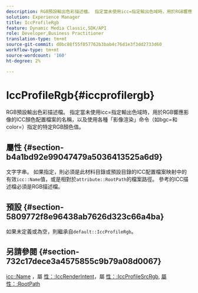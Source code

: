 ```yaml
---
description: RGB預設輸出色彩描述檔。 指定當未使用icc=指定輸出色域時，用於RGB響應影像的ICC顏色配置檔案的名稱，以及使用各種「影像渲染」命令（如bgc=和color=）指定的特定RGB顏色值。
solution: Experience Manager
title: IccProfileRgb
feature: Dynamic Media Classic,SDK/API
role: Developer,Business Practitioner
translation-type: tm+mt
source-git-commit: d0bc88f55f857762b3bab4c76d1e3f3dd2733d60
workflow-type: tm+mt
source-wordcount: '160'
ht-degree: 2%

---
```



# IccProfileRgb{#iccprofilergb}

RGB預設輸出色彩描述檔。 指定當未使用icc=指定輸出色域時，用於RGB響應影像的ICC顏色配置檔案的名稱，以及使用各種「影像渲染」命令（如bgc=和color=）指定的特定RGB顏色值。

## 屬性 {#section-b4a1bd92e99047479a5036413525a6d9}

文字字串。 如果指定，則必須是此材料目錄或預設目錄的ICC配置檔案映射中的有效`icc::Name`值，或是相對於`attribute::RootPath`的檔案路徑。 參考的ICC描述檔必須是RGB描述檔。

## 預設 {#section-5809772f8e96438ab7626d323c66a4ba}

如果未定義或為空，則繼承自`default::IccProfileRgb`。

## 另請參閱 {#section-732c17dece3a4575855c9b79a08d0067}

[icc::Name](../../../../../ir-api/material-cat/image-rendering-api-ref/c-ir-material-catalog/c-ir-icc-profile-map-reference/r-ir-name-icc.md#reference-7a293ede360e433782575f8f6a562ac2) ，屬 [性：:IccRenderIntent](../../../../../ir-api/material-cat/image-rendering-api-ref/c-ir-material-catalog/c-ir-attributes-reference/r-ir-iccrenderintent.md#reference-3b80b7a4c25545a593c5076f318b5c40)，屬 [性：:IccProfileSrcRgb](../../../../../ir-api/material-cat/image-rendering-api-ref/c-ir-material-catalog/c-ir-attributes-reference/r-ir-iccprofilesrcrgb.md#reference-2fb0f7cfc6e74813b82cd98ae165bd49), [屬性：:RootPath](../../../../../ir-api/material-cat/image-rendering-api-ref/c-ir-material-catalog/c-ir-attributes-reference/r-ir-rootpath.md#reference-a4d7c96b62e14fcbad1740c702f160f3)
